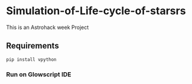 # Simulation-of-Life-cycle-of-starsrs
This is an Astrohack week Project

## Requirements

`pip install vpython`

### Run on Glowscript IDE
